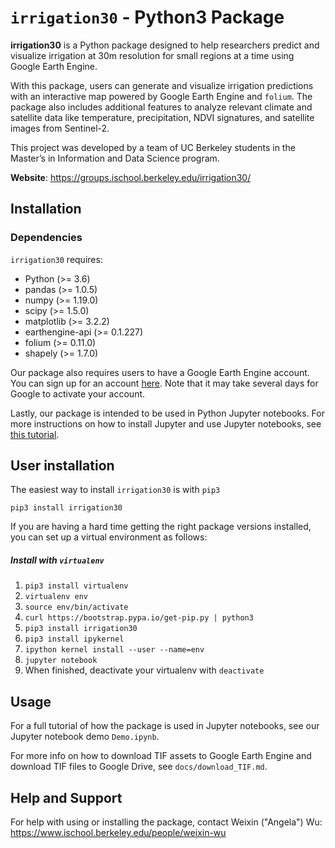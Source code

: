 # `irrigation30` - Python3 Package

**irrigation30** is a Python package designed to help researchers predict and visualize irrigation at 30m resolution for small regions at a time using Google Earth Engine.

With this package, users can generate and visualize irrigation predictions with an interactive map powered by Google Earth Engine and `folium`. The package also includes additional features to analyze relevant climate and satellite data like temperature, precipitation, NDVI signatures, and satellite images from Sentinel-2.

This project was developed by a team of UC Berkeley students in the Master’s in Information and Data Science program.

**Website**: https://groups.ischool.berkeley.edu/irrigation30/


## Installation

### Dependencies

`irrigation30` requires:
- Python (>= 3.6)
- pandas (>= 1.0.5)
- numpy (>= 1.19.0)
- scipy (>= 1.5.0)
- matplotlib (>= 3.2.2)
- earthengine-api (>= 0.1.227)
- folium (>= 0.11.0)
- shapely (>= 1.7.0)

Our package also requires users to have a Google Earth Engine account. You can sign up for an account [here](https://signup.earthengine.google.com/#!/). Note that it may take several days for Google to activate your account.

Lastly, our package is intended to be used in Python Jupyter notebooks. For more instructions on how to install Jupyter and use Jupyter notebooks, see [this tutorial](https://realpython.com/jupyter-notebook-introduction/).

## User installation
The easiest way to install `irrigation30` is with `pip3`
```
pip3 install irrigation30
```

If you are having a hard time getting the right package versions installed, you can set up a virtual environment as follows:

##### Install with `virtualenv`
1. `pip3 install virtualenv`
2. `virtualenv env`
3. `source env/bin/activate`
4. `curl https://bootstrap.pypa.io/get-pip.py | python3`
5. `pip3 install irrigation30`
6. `pip3 install ipykernel`
7. `ipython kernel install --user --name=env`
8. `jupyter notebook`
9. When finished, deactivate your virtualenv with `deactivate`


## Usage

For a full tutorial of how the package is used in Jupyter notebooks, see our Jupyter notebook demo `Demo.ipynb`.

For more info on how to download TIF assets to Google Earth Engine and download TIF files to Google Drive, see `docs/download_TIF.md`.

## Help and Support

For help with using or installing the package, contact Weixin ("Angela") Wu: https://www.ischool.berkeley.edu/people/weixin-wu
